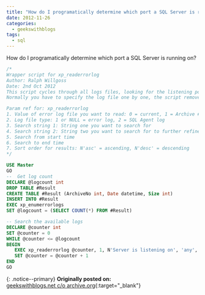 ```yaml
---
title: "How do I programatically determine which port a SQL Server is running on?"
date: 2012-11-26
categories:
  - geekswithblogs
tags:
  - sql
---
```


How do I programatically determine which port a SQL Server is running on?

``` sql
/*
Wrapper script for xp_readerrorlog
Author: Ralph Willgoss
Date: 2nd Oct 2012
This script cycles through all logs files, looking for the listening port.
Normally you have to specify the log file one by one, the script removes the need for that.

Param ref for: xp_readerrorlog
1. Value of error log file you want to read: 0 = current, 1 = Archive #1, 2 = Archive #2, etc...
2. Log file type: 1 or NULL = error log, 2 = SQL Agent log
3. Search string 1: String one you want to search for
4. Search string 2: String two you want to search for to further refine the results
5. Search from start time
6. Search to end time
7. Sort order for results: N'asc' = ascending, N'desc' = descending
*/

USE Master
GO
--  Get log count
DECLARE @logcount int
DROP TABLE #Result
CREATE TABLE #Result (ArchiveNo int, Date datetime, Size int)
INSERT INTO #Result
EXEC xp_enumerrorlogs
SET @logcount = (SELECT COUNT(*) FROM #Result)

-- Search the available logs
DECLARE @counter int
SET @counter = 0
WHILE @counter <= @logcount
BEGIN
   EXEC xp_readerrorlog @counter, 1, N'Server is listening on', 'any', NULL, NULL, N'asc'
   SET @counter = @counter + 1
END
GO
```

{: .notice--primary}
<strong>Originally posted on:</strong>  
[geekswithblogs.net c/o archive.org](https://web.archive.org/web/20200926121324/http://geekswithblogs.net/rwillgoss/archive/2012/11/26/programatically-determine-which-port-a-sql-server-is-running-on.aspx){:target="_blank"}